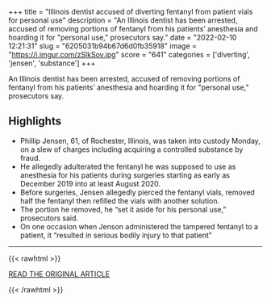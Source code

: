 +++
title = "Illinois dentist accused of diverting fentanyl from patient vials for personal use"
description = "An Illinois dentist has been arrested, accused of removing portions of fentanyl from his patients’ anesthesia and hoarding it for \"personal use,\" prosecutors say."
date = "2022-02-10 12:21:31"
slug = "6205031b94b67d6d0fb35918"
image = "https://i.imgur.com/zSlkSov.jpg"
score = "641"
categories = ['diverting', 'jensen', 'substance']
+++

An Illinois dentist has been arrested, accused of removing portions of fentanyl from his patients’ anesthesia and hoarding it for \"personal use,\" prosecutors say.

## Highlights

- Phillip Jensen, 61, of Rochester, Illinois, was taken into custody Monday, on a slew of charges including acquiring a controlled substance by fraud.
- He allegedly adulterated the fentanyl he was supposed to use as anesthesia for his patients during surgeries starting as early as December 2019 into at least August 2020.
- Before surgeries, Jensen allegedly pierced the fentanyl vials, removed half the fentanyl then refilled the vials with another solution.
- The portion he removed, he “set it aside for his personal use,” prosecutors said.
- On one occasion when Jenson administered the tampered fentanyl to a patient, it “resulted in serious bodily injury to that patient”

---

{{< rawhtml >}}
  <p class="article-category">
    <a target="_blank" href="https://www.nbcnews.com/news/us-news/illinois-dentist-accused-diverting-fentanyl-patient-vials-personal-use-rcna15483">READ THE ORIGINAL ARTICLE</a>
  </p>
{{< /rawhtml >}}
